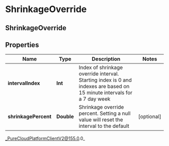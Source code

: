 # ShrinkageOverride

## ShrinkageOverride

## Properties

|Name | Type | Description | Notes|
|------------ | ------------- | ------------- | -------------|
| **intervalIndex** | **Int** | Index of shrinkage override interval. Starting index is 0 and indexes are based on 15 minute intervals for a 7 day week | |
| **shrinkagePercent** | **Double** | Shrinkage override percent. Setting a null value will reset the interval to the default | [optional] |



_PureCloudPlatformClientV2@155.0.0_
